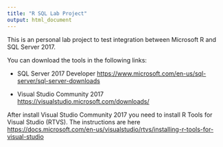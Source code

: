 ```yaml
---
title: "R SQL Lab Project"
output: html_document
---
```


This is an personal lab project to test integration between Microsoft R and SQL Server 2017. 

You can download the tools in the following links:

* SQL Server 2017 Developer <https://www.microsoft.com/en-us/sql-server/sql-server-downloads>

* Visual Studio Community 2017 <https://visualstudio.microsoft.com/downloads/>

After install Visual Studio Community 2017 you need to install R Tools for Visual Studio (RTVS). The instructions are here <https://docs.microsoft.com/en-us/visualstudio/rtvs/installing-r-tools-for-visual-studio>

